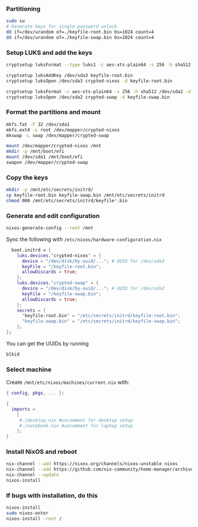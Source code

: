 
### Partitioning

```sh
sudo su
# Generate keys for single password unlock
dd if=/dev/urandom of=./keyfile-root.bin bs=1024 count=4
dd if=/dev/urandom of=./keyfile-swap.bin bs=1024 count=4
```
### Setup LUKS and add the keys

```sh
cryptsetup luksFormat --type luks1 -c aes-xts-plain64 -s 256 -h sha512 /dev/sda3

cryptsetup luksAddKey /dev/sda3 keyfile-root.bin
cryptsetup luksOpen /dev/sda3 crypted-nixos -d keyfile-root.bin

cryptsetup luksFormat -c aes-xts-plain64 -s 256 -h sha512 /dev/sda2 -d keyfile-swap.bin
cryptsetup luksOpen /dev/sda2 crypted-swap -d keyfile-swap.bin
```

### Format the partitions and mount
```sh
mkfs.fat -F 32 /dev/sda1
mkfs.ext4 -L root /dev/mapper/crypted-nixos
mkswap -L swap /dev/mapper/crypted-swap
```

```sh
mount /dev/mapper/crypted-nixos /mnt
mkdir -p /mnt/boot/efi
mount /dev/sda1 /mnt/boot/efi
swapon /dev/mapper/crypted-swap
```

### Copy the keys
```sh
mkdir -p /mnt/etc/secrets/initrd/
cp keyfile-root.bin keyfile-swap.bin /mnt/etc/secrets/initrd
chmod 000 /mnt/etc/secrets/initrd/keyfile*.bin
```

### Generate and edit configuration
```sh
nixos-generate-config --root /mnt
```
Sync the following with `/etc/nixos/hardware-configuration.nix`

```nix
  boot.initrd = {
    luks.devices."crypted-nixos" = {
      device = "/dev/disk/by-uuid/..."; # UUID for /dev/sda3 
      keyFile = "/keyfile-root.bin";
      allowDiscards = true;
    };
    luks.devices."crypted-swap" = {
      device = "/dev/disk/by-uuid/..."; # UUID for /dev/sda2 
      keyFile = "/keyfile-swap.bin";
      allowDiscards = true;
    };
    secrets = {
      "keyfile-root.bin" = "/etc/secrets/initrd/keyfile-root.bin";
      "keyfile-swap.bin" = "/etc/secrets/initrd/keyfile-swap.bin";
    };
};
```

You can get the UUIDs by running
```sh
blkid
```
### Select machine
Create ```/mnt/etc/nixos/machines/current.nix``` with:
```nix
{ config, pkgs, ... }:

{
  imports =
    [ 
	 #./desktop.nix #uncomment for desktop setup
	 #./notebook.nix #uncomment for laptop setup
    ];
}
```
### Install NixOS and reboot
```sh
nix-channel --add https://nixos.org/channels/nixos-unstable nixos
nix-channel --add https://github.com/nix-community/home-manager/archive/master.tar.gz home-manager
nix-channel --update
nixos-install
```
### If bugs with installation, do this
```sh
nixos-install
sudo nixos-enter
nixos-install -root /
```
